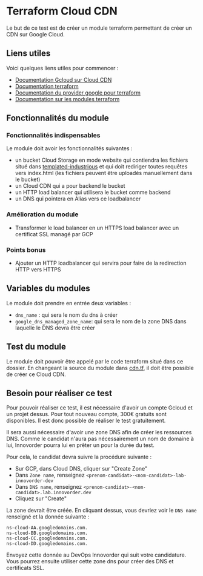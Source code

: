 # Terraform Cloud CDN

Le but de ce test est de créer un module terraform permettant de créer un CDN sur Google Cloud.

## Liens utiles

Voici quelques liens utiles pour commencer :
- [Documentation Gcloud sur Cloud CDN](https://cloud.google.com/cdn/docs/overview?hl=fr)
- [Documentation terraform](https://www.terraform.io/docs/index.html)
- [Documentation du provider google pour terraform](https://registry.terraform.io/providers/hashicorp/google/latest/docs)
- [Documentation sur les modules terraform](https://www.terraform.io/docs/language/modules/syntax.html)

## Fonctionnalités du module

### Fonctionnalités indispensables

Le module doit avoir les fonctionnalités suivantes :
- un bucket Cloud Storage en mode website qui contiendra les fichiers situé dans [templated-industrious](./templated-industrious) et qui doit rediriger toutes requêtes vers index.html (les fichiers peuvent être uploadés manuellement dans le bucket)
- un Cloud CDN qui a pour backend le bucket
- un HTTP load balancer qui utilisera le bucket comme backend
- un DNS qui pointera en Alias vers ce loadbalancer

### Amélioration du module

- Transformer le load balancer en un HTTPS load balancer avec un certificat SSL managé par GCP

### Points bonus

- Ajouter un HTTP loadbalancer qui servira pour faire de la redirection HTTP vers HTTPS

## Variables du modules

Le module doit prendre en entrée deux variables :
- `dns_name` : qui sera le nom du dns à créer
- `google_dns_managed_zone_name`: qui sera le nom de la zone DNS dans laquelle le DNS devra être créer

## Test du module

Le module doit pouvoir être appelé par le code terraform situé dans ce dossier. En changeant la source du module dans [cdn.tf](./cdn.tf), il doit être possible de créer ce Cloud CDN.

## Besoin pour réaliser ce test

Pour pouvoir réaliser ce test, il est nécessaire d'avoir un compte Gcloud et un projet dessus. Pour tout nouveau compte, 300€ gratuits sont disponibles. Il est donc possible de réaliser le test gratuitement.

Il sera aussi nécessaire d'avoir une zone DNS afin de créer les ressources DNS. Comme le candidat n'aura pas nécessairement un nom de domaine à lui, Innovorder pourra lui en prêter un pour la durée du test.

Pour cela, le candidat devra suivre la procédure suivante :
- Sur GCP, dans Cloud DNS, cliquer sur "Create Zone"
- Dans `Zone name`, renseignez `<prenom-candidat>-<nom-candidat>-lab-innovorder-dev`
- Dans `DNS name`, renseignez `<prenom-candidat>-<nom-candidat>.lab.innovorder.dev`
- Cliquez sur "Create"

La zone devrait être créée. En cliquant dessus, vous devriez voir le `DNS name` renseigné et la donnée suivante :
```
ns-cloud-AA.googledomains.com.
ns-cloud-BB.googledomains.com.
ns-cloud-CC.googledomains.com.
ns-cloud-DD.googledomains.com.
```

Envoyez cette donnée au DevOps Innovorder qui suit votre candidature.
Vous pourrez ensuite utiliser cette zone dns pour créer des DNS et certificats SSL.
